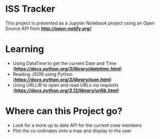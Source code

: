 # ISS Tracker

This project is presented as a Jupyter Notebook project using an Open Source API from ***http://open-notify.org/***


# Learning

* Using DataTime to get the current Date and Time (***https://docs.python.org/3/library/datetime.html***)
* Reading JSON using Python (***https://docs.python.org/3/library/json.html***)
* Using URLLIB to open and read URLs via requests (***https://docs.python.org/3.12/library/urllib.html***)



# Where can this Project go?
* Look for a more up to date API for the current crew members
* Plot the co-ordinates onto a map and display to the user